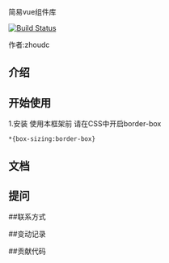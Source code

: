
简易vue组件库

[![Build Status](https://www.travis-ci.org/zhou8728/-UI-component-library.svg?branch=dev)](https://www.travis-ci.org/zhou8728/-UI-component-library)

作者:zhoudc

## 介绍

## 开始使用

1.安装
使用本框架前 请在CSS中开启border-box

```
*{box-sizing:border-box}
```


## 文档

## 提问

##联系方式

##变动记录

##贡献代码


